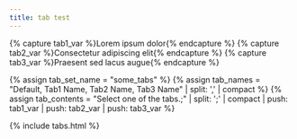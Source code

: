 ```yaml
---
title: tab test
---
```


{% capture tab1_var %}Lorem ipsum dolor{% endcapture %}
{% capture tab2_var %}Consectetur adipiscing elit{% endcapture %}
{% capture tab3_var %}Praesent sed lacus augue{% endcapture %}

{% assign tab_set_name = "some_tabs" %}
{% assign tab_names = "Default, Tab1 Name, Tab2 Name, Tab3 Name" | split: ',' | compact %}
{% assign tab_contents = "Select one of the tabs.;" | split: ';' | compact | push: tab1_var | push: tab2_var | push: tab3_var %}

{% include tabs.html %}
